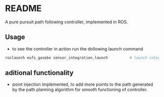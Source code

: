 # README #

A pure pursuit path following controller, implemented in ROS.

## Usage ##

- to see the controller in action run the dollowing launch command 
```bash
roslaunch eufs_gazebo sensor_integration.launch          # launch integrated pipeline
```

## aditional functionality ##
- point injection implemented, to add more points to the path generated by the path planning algorithm for smooth functioning of controller.
 

